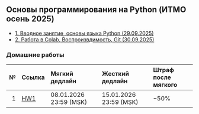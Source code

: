 ## Основы программирования на Python (ИТМО осень 2025)


- [1. Вводное занятие, основы языка Python (29.09.2025)](Lectures/Lecture%201)
- [2. Работа в Colab, Воспроизвдимость, Git (30.09.2025)](Lectures/Lecture%202)


### Домашние работы

| № | Ссылка | Мягкий дедлайн | Жесткий дедлайн | Штраф после мягкого |
|---:|:------|:---------------|:----------------|:--------------------|
| 1 | [HW1](Homeworks/itmo_ai_minor_python_course_hw1.md) | 08.01.2026 23:59 (MSK) | 15.01.2026 23:59 (MSK) | −50% |
